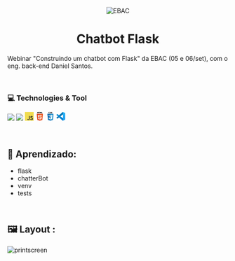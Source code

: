 <!--Banner session-->
<p align="center">
  <img src="https://ebaconline.com.br/_nuxt/d58908d198123d3c50c18638f58abb26.svg" alt="EBAC" tittle="EBAC" width="200">
</p>

<!--About session-->
<h1 align="center">Chatbot Flask</h1>

<p align="left">
  Webinar "Construindo um chatbot com Flask" da EBAC (05 e 06/set), com o eng. back-end Daniel Santos.
</p>
<br>

<!-- Ícones das linguagens -->
<h3> 💻 Technologies & Tool </h3>
<p align="left">
  <code><img height="25" src="https://i.postimg.cc/k5W1hfgH/flask.png"></code>
  <code><img width="35" src="https://banner2.cleanpng.com/20180721/bis/kisspng-python-javascript-logo-clip-art-soloist-5b52da84cefd16.3898762115321565488478.jpg"></code>
  <code><img height="20" src="https://raw.githubusercontent.com/github/explore/80688e429a7d4ef2fca1e82350fe8e3517d3494d/topics/javascript/javascript.png"></code>
  <code><img height="20" src="https://raw.githubusercontent.com/github/explore/80688e429a7d4ef2fca1e82350fe8e3517d3494d/topics/html/html.png"></code>
  <code><img height="20" src="https://raw.githubusercontent.com/github/explore/80688e429a7d4ef2fca1e82350fe8e3517d3494d/topics/css/css.png"></code>
  <code><img height="20" src="https://raw.githubusercontent.com/github/explore/80688e429a7d4ef2fca1e82350fe8e3517d3494d/topics/visual-studio-code/visual-studio-code.png"></code>
</p><br>

<!-- Projects -->
<h2> 🎯 Aprendizado: </h2>

- flask
- chatterBot
- venv
- tests

<br>

<h2> 🖼️ Layout : </h2>

<img src="https://i.postimg.cc/Kz0q7CRP/bot.png" alt="printscreen" width="300">
